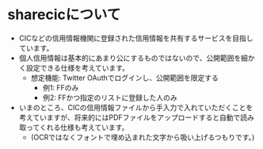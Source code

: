 # sharecicについて
* CICなどの信用情報機関に登録された信用情報を共有するサービスを目指しています。
* 個人信用情報は基本的にあまり公にするものではないので、公開範囲を細かく設定できる仕様を考えています。
    * 想定機能: Twitter OAuthでログインし、公開範囲を限定する
        * 例1: FFのみ
        * 例2: FFかつ指定のリストに登録した人のみ
* いまのところ、CICの信用情報ファイルから手入力で入れていただくことを考えていますが、将来的にはPDFファイルをアップロードすると自動で読み取ってくれる仕様も考えています。
    * (OCRではなくフォントで埋め込まれた文字から吸い上げるつもりです。)
    
